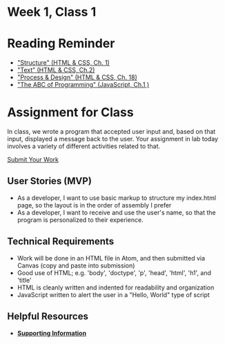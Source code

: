 # Week 1, Class 1

# Reading Reminder

* ["Structure" (HTML & CSS, Ch. 1)](https://canvas.instructure.com/courses/1030700/assignments/9632544)
* ["Text” (HTML & CSS, Ch.2)](https://canvas.instructure.com/courses/1030700/assignments/9632551)
* ["Process & Design" (HTML & CSS, Ch. 18)](https://canvas.instructure.com/courses/1030700/assignments/9632546)
* ["The ABC of Programming" (JavaScript, Ch.1 )](https://canvas.instructure.com/courses/1030700/assignments/9632543)

# Assignment for Class
In class, we wrote a program that accepted user input and, based on that input, displayed a message back to the user. Your assignment in lab today involves a variety of different activities related to that.

[Submit Your Work](https://canvas.instructure.com/courses/1030700/assignments/9632547)

## User Stories (MVP)
 - As a developer, I want to use basic markup to structure my index.html page, so the layout is in the order of assembly I prefer
 - As a developer, I want to receive and use the user's name, so that the program is personalized to their experience.

## Technical Requirements
 - Work will be done in an HTML file in Atom, and then submitted via Canvas (copy and paste into submission)
 - Good use of HTML; e.g. 'body', 'doctype', 'p', 'head', 'html', 'h1', and 'title'
 - HTML is cleanly written and indented for readability and organization
 - JavaScript written to alert the user in a "Hello, World" type of script

## Helpful Resources
- [**Supporting Information**](support.md)
